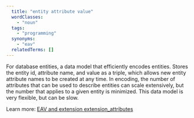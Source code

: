 ```yaml
---
  title: "entity attribute value"
  wordClasses:
    - "noun"
  tags:
    - "programming"
  synonyms:
    - "eav"
  relatedTerms: [] 
---
```

For database entities, a data model that efficiently encodes entities. Stores the entity id, attribute name, and value as a triple, which allows new entity attribute names to be created at any time. In encoding, the number of attributes that can be used to describe entities can scale extensively, but the number that applies to a given entity is minimized. This data model is very flexible, but can be slow.

Learn more: [EAV and extension extension_attributes](https://devdocs.magento.com/guides/v2.3/extension-dev-guide/attributes.html)
